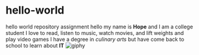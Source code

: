 # hello-world
hello world repository assignment
hello my name is **Hope** and I am a college student
I love to read, listen to music, watch movies, and lift weights and play video games
I have a degree in *culinary arts* but have come back to school to learn about **IT** 
![giphy](https://user-images.githubusercontent.com/129775017/229572458-1c9e14d3-eba9-47b5-b796-51136ff42171.gif)

